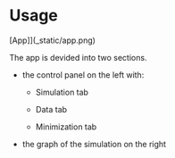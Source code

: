 # Usage

[App]](_static/app.png)

The app is devided into two sections.

- the control panel on the left with:

  - Simulation tab

  - Data tab

  - Minimization tab
  
- the graph of the simulation on the right
